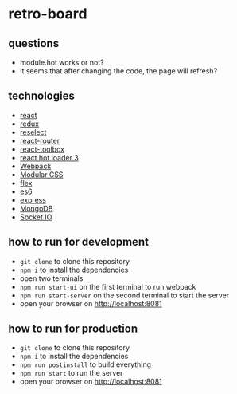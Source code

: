 # retro-board


## questions

* module.hot works or not?
* it seems that after changing the code, the page will refresh?


## technologies

* [react](https://github.com/facebook/react)
* [redux](https://github.com/reactjs/redux)
* [reselect](https://github.com/reactjs/reselect)
* [react-router](https://github.com/ReactTraining/react-router)
* [react-toolbox](http://react-toolbox.com/#/)
* [react hot loader 3](https://github.com/gaearon/react-hot-loader/tree/next/docs)
* [Webpack](https://github.com/webpack/webpack)
* [Modular CSS](https://github.com/css-modules/css-modules)
* [flex](https://css-tricks.com/snippets/css/a-guide-to-flexbox/)
* [es6](http://es6.ruanyifeng.com/)
* [express](http://expressjs.com/en/4x/api.html)
* [MongoDB](https://www.mongodb.org/)
* [Socket IO](http://socket.io)


## how to run for development

* `git clone` to clone this repository
* `npm i` to install the dependencies
* open two terminals
* `npm run start-ui` on the first terminal to run webpack
* `npm run start-server` on the second terminal to start the server
* open your browser on [http://localhost:8081](http://localhost:8081)


## how to run for production

* `git clone` to clone this repository
* `npm i` to install the dependencies
* `npm run postinstall` to build everything
* `npm run start` to run the server
* open your browser on [http://localhost:8081](http://localhost:8081)
